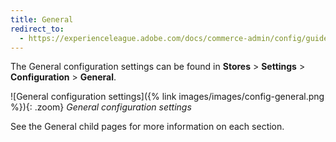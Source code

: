 ```yaml
---
title: General
redirect_to:
  - https://experienceleague.adobe.com/docs/commerce-admin/config/guide-overview.html
---
```


The General configuration settings can be found in **Stores** > **Settings** > **Configuration** > **General**.

![General configuration settings]({% link images/images/config-general.png %}){: .zoom}
_General configuration settings_

See the General child pages for more information on each section.
